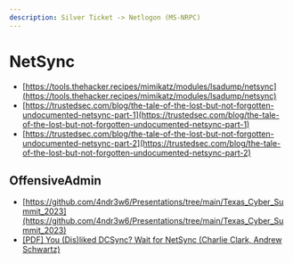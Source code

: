 ```yaml
---
description: Silver Ticket -> Netlogon (MS-NRPC)
---
```


# NetSync

- [https://tools.thehacker.recipes/mimikatz/modules/lsadump/netsync](https://tools.thehacker.recipes/mimikatz/modules/lsadump/netsync)
- [https://trustedsec.com/blog/the-tale-of-the-lost-but-not-forgotten-undocumented-netsync-part-1](https://trustedsec.com/blog/the-tale-of-the-lost-but-not-forgotten-undocumented-netsync-part-1)
- [https://trustedsec.com/blog/the-tale-of-the-lost-but-not-forgotten-undocumented-netsync-part-2](https://trustedsec.com/blog/the-tale-of-the-lost-but-not-forgotten-undocumented-netsync-part-2)




## OffensiveAdmin

- [https://github.com/4ndr3w6/Presentations/tree/main/Texas_Cyber_Summit_2023](https://github.com/4ndr3w6/Presentations/tree/main/Texas_Cyber_Summit_2023)
- [[PDF] You (Dis)liked DCSync? Wait for NetSync (Charlie Clark, Andrew Schwartz)](https://github.com/4ndr3w6/Presentations/blob/main/Texas_Cyber_Summit_2023/Slides/You_Disliked_DCSync_Wait_For_NetSync_Texas_Cyber_Summit_2023_Charlie_Andrew_Final.pdf)
